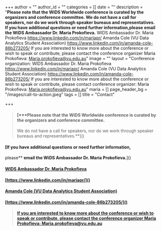 +++
author = ""
author_id = ""
categories = []
date = ""
description = "**Please note that the WiDS Worldwide conference is curated by the organizers and conference committee. We do not have a call for speakers, nor do we work through speaker bureaus and representatives. If you have additional questions or need further information, ​please** **email the WiDS Ambassador Dr. Maria Prokofieva.** WIDS Ambassador Dr. Maria Prokofieva https://www.linkedin.com/in/mariapr/ Amanda Cole (VU Data Analytics Student Association) https://www.linkedin.com/in/amanda-cole-86b273205/ If you are interested to know more about the conference or wish to speak or contribute, please contact the conference organizer Maria Prokofieva: Maria.prokofieva@vu.edu.au"
image = ""
layout = "Conference organization:  WIDS Ambassador Dr. Maria Prokofieva  https://www.linkedin.com/in/mariapr/  Amanda Cole (VU Data Analytics Student Association)  https://www.linkedin.com/in/amanda-cole-86b273205/  If you are interested to know more about the conference or wish to speak or contribute, please contact conference organizer:  Maria Prokofieva: Maria.prokofieva@vu.edu.au"
maria = []
page_header_bg = "/images/call-to-action.jpeg"
tags = []
title = "Contact"

+++
> #### [***Please note that the WiDS Worldwide conference is curated by the organizers and conference committee.  
> We do not have a call for speakers, nor do we work through speaker bureaus and representatives.**]()

#### [If you have additional questions or need further information,  
​please** **email the WiDS Ambassador Dr. Maria Prokofieva.**]()

#### [WIDS Ambassador Dr. Maria Prokofieva]()

#### [https://www.linkedin.com/in/mariapr/]()

#### [Amanda Cole (VU Data Analytics Student Association)]()

#### [https://www.linkedin.com/in/amanda-cole-86b273205/]()

#### 

#### 

> #### [**If you are interested to know more about the conference or wish to speak or contribute, please contact the conference organizer Maria Prokofieva:** **Maria.prokofieva@vu.edu.au**]()